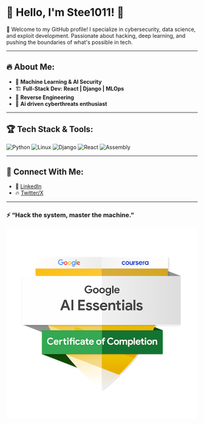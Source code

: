 # 👋 Hello, I'm Stee1011! 🚀

🌌 Welcome to my GitHub profile! I specialize in cybersecurity, data science, and exploit development. Passionate about hacking, deep learning, and pushing the boundaries of what's possible in tech.

---

## 🔥 About Me:

- 🤖 **Machine Learning & AI Security**
- 🏗 **Full-Stack Dev: React | Django | MLOps**
- 🔬 **Reverse Engineering**
- 🎸 **Ai driven cyberthreats enthusiast**

---

## 🏆 Tech Stack & Tools:
![Python](https://img.shields.io/badge/-Python-3776AB?logo=python&logoColor=white&style=flat)
![Linux](https://img.shields.io/badge/-Linux-FCC624?logo=linux&logoColor=black&style=flat)
![Django](https://img.shields.io/badge/-Django-092E20?logo=django&logoColor=white&style=flat)
![React](https://img.shields.io/badge/-React-61DAFB?logo=react&logoColor=black&style=flat)
![Assembly](https://img.shields.io/badge/-Assembly-525252?logo=assemblyscript&logoColor=white&style=flat)

---

## 🔗 Connect With Me:
- 🚀 [LinkedIn](www.linkedin.com/in/stephen-njoroge-83b56b277)
- 🔥 [Twitter/X](https://twitter.com/stee1011)


---

### ⚡ “Hack the system, master the machine.” 

![cyber](google-ai-essentials.png)

